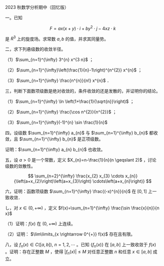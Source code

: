 2023 秋数学分析期中（回忆版）

一。已知

$$
F=a x(x+y) \cdot i+b y^{2} \cdot j-4 x z \cdot k
$$

是 $R^{3}$ 上的旋度场。求常数 $a, b$ 的值，并求其同量势。

二，求下列悬级数的收敛半径。

（1）$\sum_{n=1}^{\infty} 3^{n} x^{3 n}$ ；

（2）$\sum_{n=1}^{\infty}\left(\frac{1}{n}-1\right)^{n^{2}} x^{n}$ ；

（3）$\sum_{n=1}^{\infty} \frac{n^{n}}{n!} x^{n}$ ．

三，判断下面数项级数是绝对收敛的，条件收敛的还是发散的，并证明你的结论。

（1）$\sum_{n=1}^{\infty} \ln \left(1+\frac{1}{\sqrt{n}}\right)$ ；

（2）$\sum_{n=1}^{\infty} \frac{\cos n^{2}}{n^{2}}$ ；

（3）$\sum_{n=1}^{\infty}(-1)^{n} \sin \frac{1}{n}$

四，设级数 $\sum_{n=1}^{\infty} a_{n}$ 与 $\sum_{n=1}^{\infty} b_{n}$ 都收敛，且 $\sum_{n=1}^{\infty} b_{n}$ 是正项级数。

证明：$\sum_{n=1}^{\infty} a_{n} b_{n}$ 也收敛。

五，设 $a>0$ 是一个常数，定义 $X_{n}=n-\frac{1}{n}(n \geqslant 2)$ ，讨论级数的敛散性。

$$
\sum_{n=2}^{\infty} \frac{x_{2} x_{3} \cdots x_{n}}{\left(a+x_{2}\right)\left(a+x_{3}\right) \cdots\left(a+x_{n}\right)}
$$

六，证明：函数项级数 $\sum_{n=1}^{\infty} \frac{(-x)^{n}}{n}$ 在 $[0,1]$ 上一致收敛．

し，对 $x \in(0,+\infty)$ ，定义 $f(x)=\sum_{n=1}^{\infty} \frac{\sin \frac{x}{n}}{n x}$

（1）证明：$f(x)$ 在 $(0,+\infty)$ 上连续。

（2）证明： $\lim\limits_{x \rightarrow 0^{+}} f(x)$ 存在且有限。

八，设 $f_{n}(x) \in C([a, b]), ~ n=1,2, \cdots$ 。已知 $\left\{f_{n}(x)\right\}$ 在 $[a, b]$ 上一致收敛于 $f(x)$ 。证明：存在正整数 $M$ ，使得 $\left|f_{n}(x)\right| \leqslant M$ 对任意正整数 $n$ 和任意 $x \in[a, b]$ 成立。

